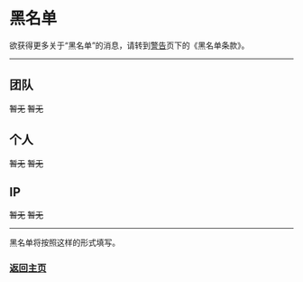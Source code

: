 # 黑名单

欲获得更多关于“黑名单”的消息，请转到[警告](Warning.md)页下的《黑名单条款》。

----------

## 团队

~~暂无~~ ~~暂无~~

## 个人

~~暂无~~ ~~暂无~~

## IP

~~暂无~~ ~~暂无~~

----------

黑名单将按照这样的形式填写。

### [返回主页](https://sctop.github.io/Micro-Soft/)
